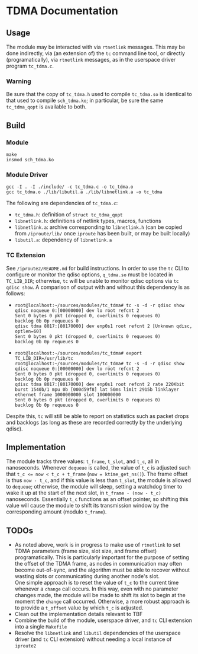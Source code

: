 # TDMA Documentation

## Usage
The module may be interacted with via `rtnetlink` messages. This may be done indirectly, via (an extension of) the `tc` command line tool, or directly (programatically), via `rtnetlink` messages, as in the userspace driver program `tc_tdma.c`.

### Warning
Be sure that the copy of `tc_tdma.h` used to compile `tc_tdma.so` is identical to that used to compile `sch_tdma.ko`; in particular, be sure the same `tc_tdma_qopt` is available to both.

## Build

### Module
```
make
insmod sch_tdma.ko
```

### Module Driver
```
gcc -I . -I ./include/ -c tc_tdma.c -o tc_tdma.o
gcc tc_tdma.o ./lib/libutil.a ./lib/libnetlink.a -o tc_tdma
```
The following are dependencies of `tc_tdma.c`:
- `tc_tdma.h`: definition of `struct tc_tdma_qopt`
- `libnetlink.h`: definitions of netlink types, macros, functions
- `libnetlink.a`: archive corresponding to `libnetlink.h` (can be copied from `/iproute/lib/` once `iproute` has been built, or may be built locally)
- `libutil.a`: dependency of `libnetlink.a`

### TC Extension
See `/iproute2/README.md` for build instructions. In order to use the `tc` CLI to configure or monitor the qdisc options, `q_tdma.so` must be located in `TC_LIB_DIR`; otherwise, `tc` will be unable to monitor qdisc options via `tc qdisc show`. A comparison of output with and without this dependency is as follows:
-   ```
    root@localhost:~/sources/modules/tc_tdma# tc -s -d -r qdisc show
    qdisc noqueue 0:[00000000] dev lo root refcnt 2 
    Sent 0 bytes 0 pkt (dropped 0, overlimits 0 requeues 0) 
    backlog 0b 0p requeues 0
    qdisc tdma 8017:[80170000] dev enp0s1 root refcnt 2 [Unknown qdisc, optlen=60] 
    Sent 0 bytes 0 pkt (dropped 0, overlimits 0 requeues 0) 
    backlog 0b 0p requeues 0

    ```
-   ```
    root@localhost:~/sources/modules/tc_tdma# export TC_LIB_DIR=/usr/lib/tc
    root@localhost:~/sources/modules/tc_tdma# tc -s -d -r qdisc show
    qdisc noqueue 0:[00000000] dev lo root refcnt 2 
    Sent 0 bytes 0 pkt (dropped 0, overlimits 0 requeues 0) 
    backlog 0b 0p requeues 0
    qdisc tdma 8017:[80170000] dev enp0s1 root refcnt 2 rate 220Kbit burst 1540b/1 mpu 0b [000d59f8] lat 50ms limit 2915b linklayer ethernet frame 1000000000 slot 100000000 
    Sent 0 bytes 0 pkt (dropped 0, overlimits 0 requeues 0) 
    backlog 0b 0p requeues 0
    ```
Despite this, `tc` will still be able to report on statistics such as packet drops and backlogs (as long as these are recorded correctly by the underlying qdisc).


## Implementation
The module tracks three values: `t_frame`, `t_slot`, and `t_c`, all in nanoseconds. Whenever `dequeue` is called, the value of `t_c` is adjusted such that `t_c <= now < t_c + t_frame` (`now = ktime_get_ns()`). The frame offset is thus `now - t_c`, and if this value is less than `t_slot`, the module is allowed to `dequeue`; otherwise, the module will sleep, setting a watchdog timer to wake it up at the start of the next slot, in `t_frame - (now - t_c)` nanoseconds. Essentially `t_c` functions as an offset pointer, so shifting this value will cause the module to shift its transmission window by the corresponding amount (modulo `t_frame`).

## TODOs
- As noted above, work is in progress to make use of `rtnetlink` to set TDMA parameters (frame size, slot size, and frame offset) programatically. This is particularly important for the purpose of setting the offset of the TDMA frame, as nodes in communication may often become out-of-sync, and the algorithm must be able to recover without wasting slots or communicating during another node's slot.\
One simple approach is to reset the value of `t_c` to the current time whenever a `change` call occurs. In this way, even with no parameter changes made, the module will be made to shift its slot to begin at the moment the `change` call occurred. Otherwise, a more robust approach is to provide a `t_offset` value by which `t_c` is adjusted.
- Clean out the implementation details relevant to TBF
- Combine the build of the module, userspace driver, and `tc` CLI extension into a single `Makefile`
- Resolve the `libnetlink` and `libutil` dependencies of the userspace driver (and `tc` CLI extension) without needing a local instance of `iproute2`